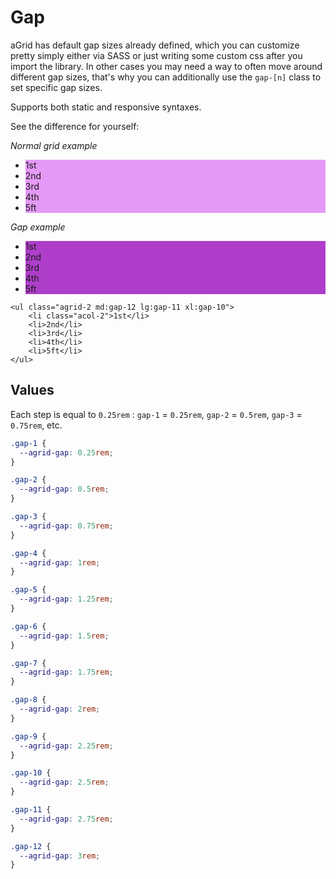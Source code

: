 # Gap

aGrid has default gap sizes already defined, which you can customize pretty simply either via SASS or just writing some custom css after you import the library. In other cases you may need a way to often move around different gap sizes, that's why you can additionally use the `gap-[n]` class to set specific gap sizes.

Supports both static and responsive syntaxes.

See the difference for yourself:

*Normal grid example*
<ul class="example normal agrid-2">
    <li class="acol-2">1st</li>
    <li>2nd</li>
    <li>3rd</li>
    <li>4th</li>
    <li>5ft</li>
</ul>

*Gap example*

<ul class="example custom agrid-2 md:gap-12 lg:gap-11 xl:gap-10">
    <li class="acol-2">1st</li>
    <li>2nd</li>
    <li>3rd</li>
    <li>4th</li>
    <li>5ft</li>
</ul>

```html{1}
<ul class="agrid-2 md:gap-12 lg:gap-11 xl:gap-10">
    <li class="acol-2">1st</li>
    <li>2nd</li>
    <li>3rd</li>
    <li>4th</li>
    <li>5ft</li>
</ul>
```

## Values
Each step is equal to `0.25rem` : `gap-1` = `0.25rem`, `gap-2` = `0.5rem`, `gap-3` = `0.75rem`, etc.

```css
.gap-1 {
  --agrid-gap: 0.25rem;
}

.gap-2 {
  --agrid-gap: 0.5rem;
}

.gap-3 {
  --agrid-gap: 0.75rem;
}

.gap-4 {
  --agrid-gap: 1rem;
}

.gap-5 {
  --agrid-gap: 1.25rem;
}

.gap-6 {
  --agrid-gap: 1.5rem;
}

.gap-7 {
  --agrid-gap: 1.75rem;
}

.gap-8 {
  --agrid-gap: 2rem;
}

.gap-9 {
  --agrid-gap: 2.25rem;
}

.gap-10 {
  --agrid-gap: 2.5rem;
}

.gap-11 {
  --agrid-gap: 2.75rem;
}

.gap-12 {
  --agrid-gap: 3rem;
}
```

<style scoped>
/* ------------------ */
/* Order */
.example{
    --grape-3: #e599f7;
    --grape-7: #ae3ec9;
}
.normal li{
    background-color:var(--grape-3)
}
.custom li{
    background-color:var(--grape-7)
}
</style>